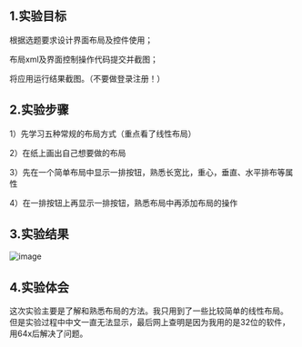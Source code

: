  ## 1.实验目标
  根据选题要求设计界面布局及控件使用；

  布局xml及界面控制操作代码提交并截图；

  将应用运行结果截图。（不要做登录注册！）
  		  
 ## 2.实验步骤

  1）先学习五种常规的布局方式（重点看了线性布局）

  2）在纸上画出自己想要做的布局

  3）先在一个简单布局中显示一排按钮，熟悉长宽比，重心，垂直、水平排布等属性

  4）在一排按钮上再显示一排按钮，熟悉布局中再添加布局的操作

 ## 3.实验结果
![image](https://github.com/GGGGuoSM/android-labs-2018/blob/master/com1614080901102/disici.jpg)

## 4.实验体会

这次实验主要是了解和熟悉布局的方法。我只用到了一些比较简单的线性布局。
但是实验过程中中文一直无法显示，最后网上查明是因为我用的是32位的软件，用64x后解决了问题。
